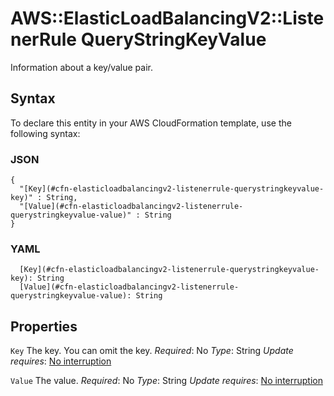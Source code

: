 # AWS::ElasticLoadBalancingV2::ListenerRule QueryStringKeyValue<a name="aws-properties-elasticloadbalancingv2-listenerrule-querystringkeyvalue"></a>

Information about a key/value pair\.

## Syntax<a name="aws-properties-elasticloadbalancingv2-listenerrule-querystringkeyvalue-syntax"></a>

To declare this entity in your AWS CloudFormation template, use the following syntax:

### JSON<a name="aws-properties-elasticloadbalancingv2-listenerrule-querystringkeyvalue-syntax.json"></a>

```
{
  "[Key](#cfn-elasticloadbalancingv2-listenerrule-querystringkeyvalue-key)" : String,
  "[Value](#cfn-elasticloadbalancingv2-listenerrule-querystringkeyvalue-value)" : String
}
```

### YAML<a name="aws-properties-elasticloadbalancingv2-listenerrule-querystringkeyvalue-syntax.yaml"></a>

```
  [Key](#cfn-elasticloadbalancingv2-listenerrule-querystringkeyvalue-key): String
  [Value](#cfn-elasticloadbalancingv2-listenerrule-querystringkeyvalue-value): String
```

## Properties<a name="aws-properties-elasticloadbalancingv2-listenerrule-querystringkeyvalue-properties"></a>

`Key`  <a name="cfn-elasticloadbalancingv2-listenerrule-querystringkeyvalue-key"></a>
The key\. You can omit the key\.
*Required*: No
*Type*: String
*Update requires*: [No interruption](https://docs.aws.amazon.com/AWSCloudFormation/latest/UserGuide/using-cfn-updating-stacks-update-behaviors.html#update-no-interrupt)

`Value`  <a name="cfn-elasticloadbalancingv2-listenerrule-querystringkeyvalue-value"></a>
The value\.
*Required*: No
*Type*: String
*Update requires*: [No interruption](https://docs.aws.amazon.com/AWSCloudFormation/latest/UserGuide/using-cfn-updating-stacks-update-behaviors.html#update-no-interrupt)
